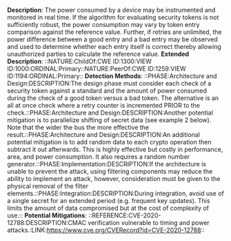 **Description**: The power consumed by a device may be instrumented and monitored in real time. If the algorithm for evaluating security tokens is not sufficiently robust, the power consumption may vary by token entry comparison against the reference value. Further, if retries are unlimited, the power difference between a good entry and a bad entry may be observed and used to determine whether each entry itself is correct thereby allowing unauthorized parties to calculate the reference value.
**Extended Description**: ::NATURE:ChildOf:CWE ID:1300:VIEW ID:1000:ORDINAL:Primary::NATURE:PeerOf:CWE ID:1259:VIEW ID:1194:ORDINAL:Primary::
**Detection Methods**: ::PHASE:Architecture and Design:DESCRIPTION:The design phase must consider each check of a security token against a standard and the amount of power consumed during the check of a good token versus a bad token. The alternative is an all at once check where a retry counter is incremented PRIOR to the check.::PHASE:Architecture and Design:DESCRIPTION:Another potential mitigation is to parallelize shifting of secret data (see example 2 below). Note that the wider the bus the more effective the result.::PHASE:Architecture and Design:DESCRIPTION:An additional potential mitigation is to add random data to each crypto operation then subtract it out afterwards. This is highly effective but costly in performance, area, and power consumption. It also requires a random number generator.::PHASE:Implementation:DESCRIPTION:If the architecture is unable to prevent the attack, using filtering components may reduce the ability to implement an attack, however, consideration must be given to the physical removal of the filter elements.::PHASE:Integration:DESCRIPTION:During integration, avoid use of a single secret for an extended period (e.g. frequent key updates). This limits the amount of data compromised but at the cost of complexity of use.::
**Potential Mitigations**: ::REFERENCE:CVE-2020-12788:DESCRIPTION:CMAC verification vulnerable to timing and power attacks.:LINK:https://www.cve.org/CVERecord?id=CVE-2020-12788::